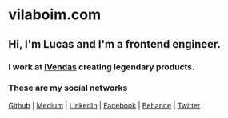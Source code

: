 # vilaboim.com

## Hi, I'm Lucas and I'm a frontend engineer.

### I work at [iVendas](https://www.ivendas.com.br/) creating legendary products.

### These are my social networks

[Github](https://github.com/vilaboim) | [Medium](https://medium.com/@vilaboim) | [LinkedIn](https://linkedin.com/in/vilaboim/en) | [Facebook](https://www.facebook.com/luvilaboim) | [Behance](https://www.behance.net/vilaboim) | [Twitter](https://www.twitter.com/lucasvilaboim)
